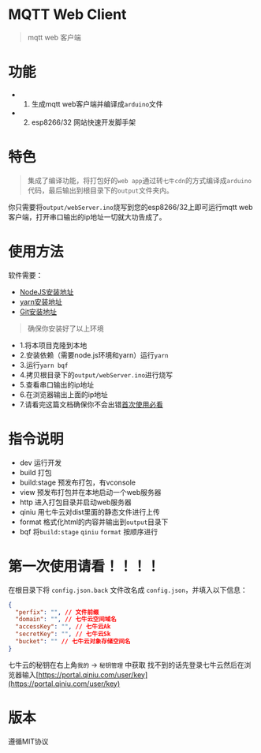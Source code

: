 # MQTT Web Client

> mqtt web 客户端

# 功能

- 1. 生成mqtt web客户端并编译成`arduino`文件
- 2. esp8266/32 网站快速开发脚手架

# 特色

> 集成了编译功能，将打包好的`web app`通过转`七牛cdn`的方式编译成`arduino`代码，最后输出到根目录下的`output`文件夹内。

你只需要将`output/webServer.ino`烧写到您的esp8266/32上即可运行mqtt web客户端，打开串口输出的ip地址一切就大功告成了。

# 使用方法

软件需要：

- [NodeJS安装地址](https://nodejs.org/zh-cn/)
- [yarn安装地址](https://yarn.bootcss.com/)
- [Git安装地址](https://git-scm.com/)

> 确保你安装好了以上环境

- 1.将本项目克隆到本地
- 2.安装依赖（需要node.js环境和yarn）运行`yarn`
- 3.运行`yarn bqf`
- 4.拷贝根目录下的`output/webServer.ino`进行烧写
- 5.查看串口输出的ip地址
- 6.在浏览器输出上面的ip地址
- 7.请看完这篇文档确保你不会出错[首次使用必看](#第一次使用请看！！！！)

# 指令说明
- dev 运行开发
- build 打包
- build:stage 预发布打包，有vconsole
- view 预发布打包并在本地启动一个web服务器
- http 进入打包目录并启动web服务器
- qiniu 用七牛云对dist里面的静态文件进行上传
- format 格式化html的内容并输出到`output`目录下
- bqf 将`build:stage` `qiniu` `format` 按顺序进行

# 第一次使用请看！！！！

在根目录下将 `config.json.back` 文件改名成 `config.json`，并填入以下信息：

```json
{
  "perfix": "", // 文件前缀
  "domain": "", // 七牛云空间域名
  "accessKey": "", // 七牛云Ak
  "secretKey": "", // 七牛云Sk
  "bucket": "" // 七牛云对象存储空间名
}
```

七牛云的秘钥在右上角`我的` -> `秘钥管理` 中获取
找不到的话先登录七牛云然后在浏览器输入[https://portal.qiniu.com/user/key](https://portal.qiniu.com/user/key)

# 版本

遵循MIT协议
